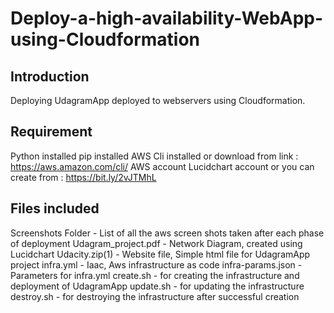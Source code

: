 # Deploy-a-high-availability-WebApp-using-Cloudformation

## Introduction
Deploying UdagramApp deployed to webservers using Cloudformation.

## Requirement
Python installed
pip installed
AWS Cli installed or download from link : https://aws.amazon.com/cli/
AWS account
Lucidchart account or you can create from : https://bit.ly/2vJTMhL

## Files included
Screenshots Folder - List of all the aws screen shots taken after each phase of deployment
Udagram_project.pdf - Network Diagram, created using Lucidchart
Udacity.zip(1) - Website file, Simple html file for UdagramApp project
infra.yml - Iaac, Aws infrastructure as code
infra-params.json - Parameters for infra.yml
create.sh - for creating the infrastructure and deployment of UdagramApp
update.sh - for updating the infrastructure
destroy.sh - for destroying the infrastructure after successful creation


